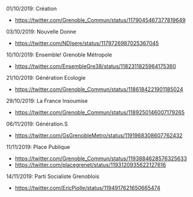 01/10/2019: Création
  - https://twitter.com/Grenoble_Commun/status/1179045467377819649

03/10/2019: Nouvelle Donne
  - https://twitter.com/NDIsere/status/1179726987025367045

10/10/2019: Ensemble! Grenoble Métropole
  - https://twitter.com/EnsembleGre38/status/1182311825964175360

21/10/2019: Génération Ecologie
  - https://twitter.com/Grenoble_Commun/status/1186184221901185024

29/10/2019: La France Insoumise
  - https://twitter.com/Grenoble_Commun/status/1189250146007179265

06/11/2019: Génération.S
  - https://twitter.com/GsGrenobleMetro/status/1191968308607762432

11/11/2019: Place Publique
  - https://twitter.com/Grenoble_Commun/status/1193884628576325633
  - https://twitter.com/placegrenet/status/1193120935622127616

14/11/2019: Parti Socialiste Grenoblois
  - https://twitter.com/EricPiolle/status/1194917621650665474
